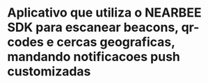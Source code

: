 # Aplicativo que utiliza o NEARBEE SDK para escanear beacons, qr-codes e cercas geograficas, mandando notificacoes push customizadas
